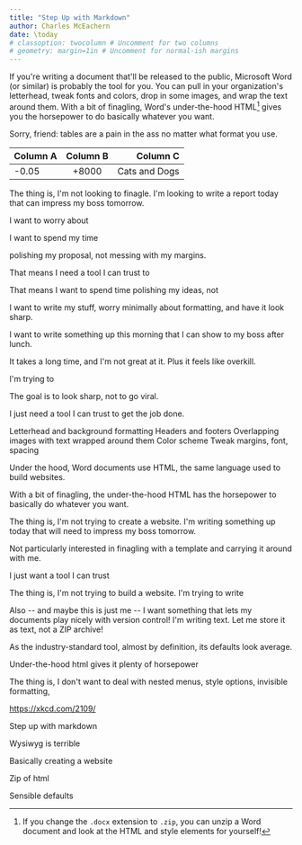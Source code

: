 ```yaml
---
title: "Step Up with Markdown"
author: Charles McEachern
date: \today
# classoption: twocolumn # Uncomment for two columns
# geometry: margin=1in # Uncomment for normal-ish margins
---
```


If you're writing a document that'll be released to the public, Microsoft Word (or similar) is probably the tool for you. You can pull in your organization's letterhead, tweak fonts and colors, drop in some images, and wrap the text around them. With a bit of finagling, Word's under-the-hood HTML[^1] gives you the horsepower to do basically whatever you want.

[^1]: If you change the `.docx` extension to `.zip`, you can unzip a Word document and look at the HTML and style elements for yourself!




Sorry, friend: tables are a pain in the ass no matter what format you use.


| Column A | Column B | Column C |
|:---------|:--------:|---------:|
| -0.05    | +8000    | Cats and Dogs |





The thing is, I'm not looking to finagle. I'm looking to write a report today that can impress my boss tomorrow.

I want to worry about

I want to spend my time



polishing my proposal, not messing with my margins.


That means I need a tool I can trust to



That means I want to spend time polishing my ideas, not


I want to write my stuff, worry minimally about formatting, and have it look sharp.

I want to write something up this morning that I can show to my boss after lunch.






It takes a long time, and I'm not great at it. Plus it feels like overkill.

I'm trying to



The goal is to look sharp, not to go viral.


I just need a tool I can trust to get the job done.






Letterhead and background formatting
Headers and footers
Overlapping images with text wrapped around them
Color scheme
Tweak margins, font, spacing

Under the hood, Word documents use HTML, the same language used to build websites.


With a bit of finagling, the under-the-hood HTML has the horsepower to basically do whatever you want.













The thing is, I'm not trying to create a website. I'm writing something up today that will need to impress my boss tomorrow.



Not particularly interested in finagling with a template and carrying it around with me.


I just want a tool I can trust



The thing is, I'm not trying to build a website. I'm trying to write





Also -- and maybe this is just me -- I want something that lets my documents play nicely with version control! I'm writing text. Let me store it as text, not a ZIP archive!


As the industry-standard tool, almost by definition, its defaults look average.











Under-the-hood html gives it plenty of horsepower




The thing is, I don't want to deal with nested menus, style options, invisible formatting,



https://xkcd.com/2109/




Step up with markdown

Wysiwyg is terrible

Basically creating a website

Zip of html

Sensible defaults
